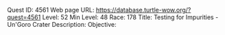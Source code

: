 Quest ID: 4561
Web page URL: https://database.turtle-wow.org/?quest=4561
Level: 52
Min Level: 48
Race: 178
Title: Testing for Impurities - Un'Goro Crater
Description: 
Objective: 
